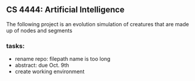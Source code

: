 ## CS 4444: Artificial Intelligence
The following project is an evolution simulation of creatures that are made up of nodes and segments

### tasks:
- rename repo: filepath name is too long
- abstract: due Oct. 9th
- create working environment
